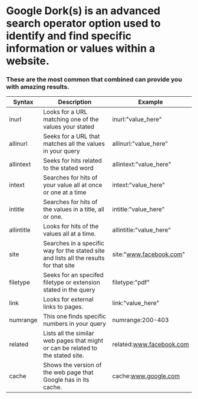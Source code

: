 # Google Dork(s) is an advanced search operator option used to identify and find specific information or values within a website.

### These are the most common that combined can provide you with amazing results. 

Syntax          | Description              | Example
--------------- | ------------------------ | ------------
inurl      | Looks for a URL matching one of the values your stated | inurl:"value_here" 
allinurl      | Seeks for a URL that matches all the values in your query | allinurl:"value_here" 
allintext      | Seeks for hits related to the stated word | allintext:"value_here" 
intext      | Searches for hits of your value all at once or one at a time | intext:"value_here" 
intitle      | Searches for hits of the values in a title, all or one. | intitle:"value_here" 
allintitle      | Looks for hits of the values all at a time. | allintitle:"value_here" 
site      | Searches in a specific way for the stated site and lists all the results for that site | site:"www.facebook.com" 
filetype      | Seeks for an specifed filetype or extension stated in the query | filetype:"pdf" 
link      | Looks for external links to pages. | link:"value_here" 
numrange      | This one finds specific numbers in your query | numrange:200-403
related      | Lists all the similar web pages that might or can be related to the stated site. | related:www.facebook.com 
cache      | Shows the version of the web page that Google has in its cache. | cache:www.google.com 




